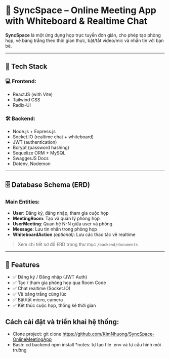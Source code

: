 # 📡 SyncSpace – Online Meeting App with Whiteboard & Realtime Chat

**SyncSpace** là một ứng dụng họp trực tuyến đơn giản, cho phép tạo phòng họp, vẽ bảng trắng theo thời gian thực, bật/tắt video/mic và nhắn tin với bạn bè.

---

## 🚀 Tech Stack

### 💻 Frontend:
- ReactJS (with Vite)
- Tailwind CSS
- Radix-UI

### 🛠 Backend:
- Node.js + Express.js
- Socket.IO (realtime chat + whiteboard)
- JWT (authentication)
- Bcrypt (password hashing)
- Sequelize ORM + MySQL
- SwaggerJS Docs
- Dotenv, Nodemon

---

## 🗄 Database Schema (ERD)

### Main Entities:

- **User**: Đăng ký, đăng nhập, tham gia cuộc họp  
- **MeetingRoom**: Tạo và quản lý phòng họp  
- **UserMeeting**: Quan hệ N-N giữa user và phòng  
- **Message**: Lưu tin nhắn trong phòng họp  
- **WhiteboardAction** *(optional)*: Lưu các thao tác vẽ realtime

> Xem chi tiết sơ đồ ERD trong thư mục `/backend/documents`

---

## 🔑 Features

- ✅ Đăng ký / Đăng nhập (JWT Auth)
- ✅ Tạo / tham gia phòng họp qua Room Code
- ✅ Chat realtime (Socket.IO)
- ✅ Vẽ bảng trắng cùng lúc
- ✅ Bật/tắt micro, camera
- ✅ Kết thúc cuộc họp, thống kê thời gian

## Cách cài đặt và triển khai hệ thống: 
- Clone project: git clone https://github.com/KimNhuong/SyncSpace-OnlineMeetingApp
- Bash: cd backend
        npm install
*notes: tự tạo file .env và tự cấu hình môi trường 
